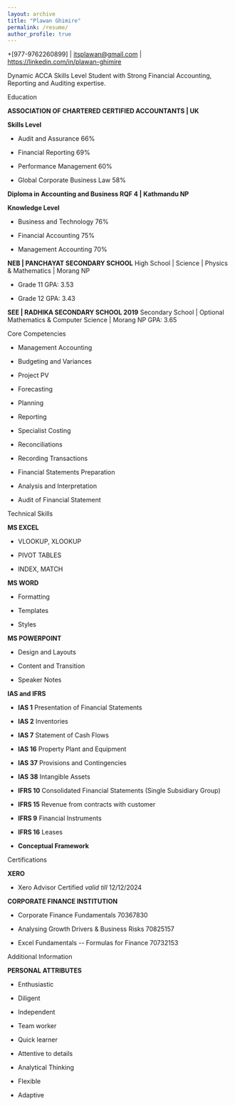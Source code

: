 ```yaml
---
layout: archive
title: "Plawan Ghimire"
permalink: /resume/
author_profile: true
---
```



\+[977-9762260899] \|
[itsplawan@gmail.com](mailto:itsplawan@gmail.com) \|
<https://linkedin.com/in/plawan-ghimire>

Dynamic ACCA Skills Level Student with Strong Financial Accounting,
Reporting and Auditing expertise.

Education

**ASSOCIATION OF CHARTERED CERTIFIED ACCOUNTANTS \| UK**

**Skills Level**

-   Audit and Assurance 66%

-   Financial Reporting 69%

-   Performance Management 60%

-   Global Corporate Business Law 58%

**Diploma in Accounting and Business RQF 4 \| Kathmandu NP**

**Knowledge Level**

-   Business and Technology 76%

-   Financial Accounting 75%

-   Management Accounting 70%

**NEB \| PANCHAYAT SECONDARY SCHOOL** High School \| Science \| Physics
& Mathematics \| Morang NP

-   Grade 11 GPA: 3.53

-   Grade 12 GPA: 3.43

**SEE \| RADHIKA SECONDARY SCHOOL 2019** Secondary School \| Optional
Mathematics & Computer Science \| Morang NP GPA: 3.65

Core Competencies

-   Management Accounting

-   Budgeting and Variances

-   Project PV

-   Forecasting

-   Planning

-   Reporting

-   Specialist Costing

-   Reconciliations

-   Recording Transactions

-   Financial Statements Preparation

-   Analysis and Interpretation

-   Audit of Financial Statement

Technical Skills

**MS EXCEL**

-   VLOOKUP, XLOOKUP

-   PIVOT TABLES

-   INDEX, MATCH

**MS WORD**

-   Formatting

-   Templates

-   Styles

**MS POWERPOINT**

-   Design and Layouts

-   Content and Transition

-   Speaker Notes

**IAS and IFRS**

-   **IAS 1** Presentation of Financial Statements

-   **IAS 2** Inventories

-   **IAS 7** Statement of Cash Flows

-   **IAS 16** Property Plant and Equipment

-   **IAS 37** Provisions and Contingencies

-   **IAS 38** Intangible Assets

-   **IFRS 10** Consolidated Financial Statements (Single Subsidiary
    Group)

-   **IFRS 15** Revenue from contracts with customer

-   **IFRS 9** Financial Instruments

-   **IFRS 16** Leases

-   **Conceptual Framework**

Certifications

**XERO**

-   Xero Advisor Certified *valid till* 12/12/2024

**CORPORATE FINANCE INSTITUTION**

-   Corporate Finance Fundamentals 70367830

-   Analysing Growth Drivers & Business Risks 70825157

-   Excel Fundamentals -- Formulas for Finance 70732153

Additional Information

**PERSONAL ATTRIBUTES**
-   Enthusiastic

-   Diligent

-   Independent

-   Team worker

-   Quick learner

-   Attentive to details

-   Analytical Thinking

-   Flexible

-   Adaptive
